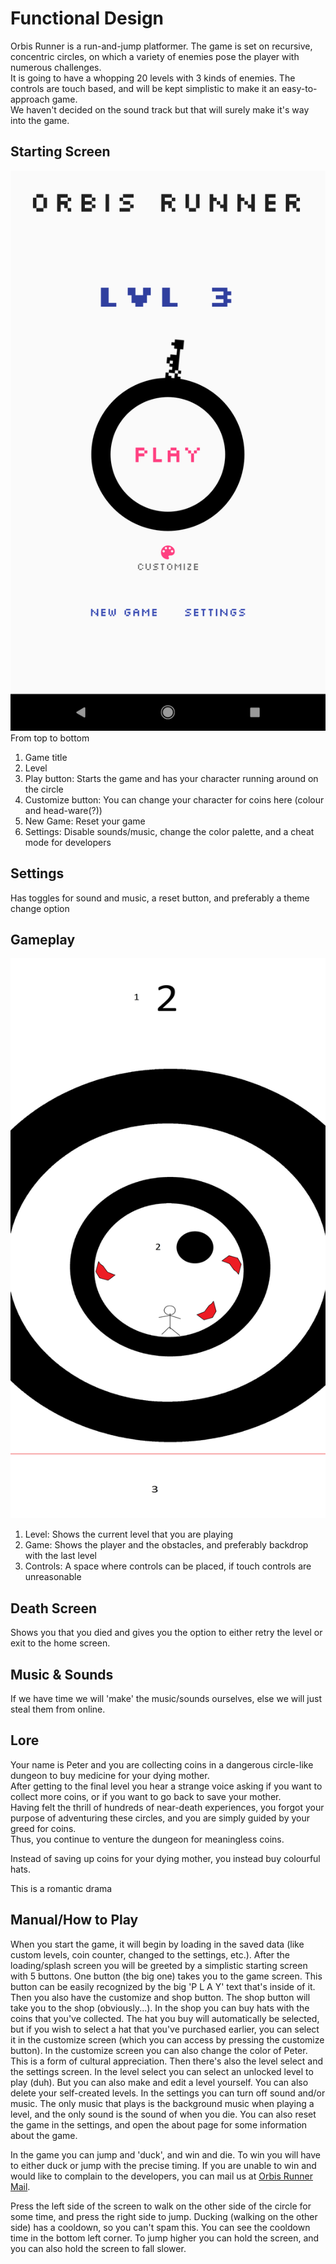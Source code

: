 # Functional Design  
Orbis Runner is a run-and-jump platformer. The game is set on recursive, concentric circles, on which a variety of enemies pose the player with numerous challenges.  
It is going to have a whopping 20 levels with 3 kinds of enemies. The controls are touch based, and will be kept simplistic to make it an easy-to-approach game.  
We haven't decided on the sound track but that will surely make it's way into the game.  
  
## Starting Screen
![Starting screen draft](start_screen.png)  
From top to bottom  
1. Game title
2. Level  
3. Play button: Starts the game and has your character running around on the circle  
4. Customize button: You can change your character for coins here (colour and head-ware(?))
5. New Game: Reset your game  
6. Settings: Disable sounds/music, change the color palette, and a cheat mode for developers  
  
## Settings
Has toggles for sound and music, a reset button, and preferably a theme change option

## Gameplay
![Gameplay screen draft](gameplay_screen.png)
1. Level: Shows the current level that you are playing
2. Game: Shows the player and the obstacles, and preferably backdrop with the last level
3. Controls: A space where controls can be placed, if touch controls are unreasonable

## Death Screen
Shows you that you died and gives you the option to either retry the level or exit to the home screen.

## Music & Sounds
If we have time we will 'make' the music/sounds ourselves, else we will just steal them from online.

## Lore
Your name is Peter and you are collecting coins in a dangerous circle-like dungeon to buy medicine for your dying mother.  
After getting to the final level you hear a strange voice asking if you want to collect more coins, or if you want to go back to save your mother.  
Having felt the thrill of hundreds of near-death experiences, you forgot your purpose of adventuring these circles, and you are simply guided by your greed for coins.  
Thus, you continue to venture the dungeon for meaningless coins.

Instead of saving up coins for your dying mother, you instead buy colourful hats.

This is a romantic drama

## Manual/How to Play
When you start the game, it will begin by loading in the saved data (like custom levels, coin counter, changed to the settings, etc.). After the loading/splash screen you will be greeted by a simplistic starting screen with 5 buttons.
One button (the big one) takes you to the game screen. This button can be easily recognized by the big 'P L A Y' text that's inside of it. Then you also have the customize and shop button. The shop button will take you to the shop (obviously...). In the shop you can buy hats with the coins that you've collected. The hat you buy will automatically be selected, but if you wish to select a hat that you've purchased earlier, you can select it in the customize screen (which you can access by pressing the customize button).
In the customize screen you can also change the color of Peter. This is a form of cultural appreciation.
Then there's also the level select and the settings screen. In the level select you can select an unlocked level to play (duh). But you can also make and edit a level yourself. You can also delete your self-created levels.
In the settings you can turn off sound and/or music. The only music that plays is the background music when playing a level, and the only sound is the sound of when you die.
You can also reset the game in the settings, and open the about page for some information about the game.

In the game you can jump and 'duck', and win and die. To win you will have to either duck or jump with the precise timing. If you are unable to win and would like to complain to the developers, you can mail us at [Orbis Runner Mail](mailto:481909@student.saxion.nl?subject=[Orbis%20Runner]%20I%20Suck).

Press the left side of the screen to walk on the other side of the circle for some time, and press the right side to jump.
Ducking (walking on the other side) has a cooldown, so you can't spam this. You can see the cooldown time in the bottom left corner.
To jump higher you can hold the screen, and you can also hold the screen to fall slower.